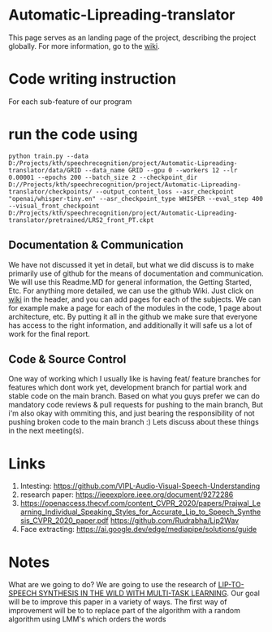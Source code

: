# Automatic-Lipreading-translator
This page serves as an landing page of the project, describing the project globally. For more information, go to the [wiki](https://github.com/LuukEbenau/Automatic-Lipreading-translator/wiki). 
# Code writing instruction
For each sub-feature of our program


# run the code using
```
python train.py --data D:/Projects/kth/speechrecognition/project/Automatic-Lipreading-translator/data/GRID --data_name GRID --gpu 0 --workers 12 --lr 0.00001 --epochs 200 --batch_size 2 --checkpoint_dir D://Projects/kth/speechrecognition/project/Automatic-Lipreading-translator/checkpoints/ --output_content_loss --asr_checkpoint "openai/whisper-tiny.en" --asr_checkpoint_type WHISPER --eval_step 400 --visual_front_checkpoint D:/Projects/kth/speechrecognition/project/Automatic-Lipreading-translator/pretrained/LRS2_front_PT.ckpt 
```


## Documentation & Communication
We have not discussed it yet in detail, but what we did discuss is to make primarily use of github for the means of documentation and communication. We will use this Readme.MD for general information, the Getting Started, Etc. For anything more detailed, we can use the github Wiki. Just click on [wiki](https://github.com/LuukEbenau/Automatic-Lipreading-translator/wiki) in the header, and you can add pages for each of the subjects. We can for example make a page for each of the modules in the code, 1 page about architecture, etc. By putting it all in the github we make sure that everyone has access to the right information, and additionally it will safe us a lot of work for the final report.
## Code & Source Control
One way of working which I usually like is having feat/ feature branches for features which dont work yet, development branch for partial work and stable code on the main branch. Based on what you guys prefer we can do mandatory code reviews & pull requests for pushing to the main branch, But i'm also okay with ommiting this, and just bearing the responsibility of not pushing broken code to the main branch :) Lets discuss about these things in the next meeting(s). 


# Links
1. Intesting: https://github.com/VIPL-Audio-Visual-Speech-Understanding
2. research paper: https://ieeexplore.ieee.org/document/9272286
3. https://openaccess.thecvf.com/content_CVPR_2020/papers/Prajwal_Learning_Individual_Speaking_Styles_for_Accurate_Lip_to_Speech_Synthesis_CVPR_2020_paper.pdf https://github.com/Rudrabha/Lip2Wav
4. Face extracting: https://ai.google.dev/edge/mediapipe/solutions/guide

# Notes
What are we going to do?
We are going to use the research of [LIP-TO-SPEECH SYNTHESIS IN THE WILD WITH MULTI-TASK LEARNING](https://arxiv.org/pdf/2302.08841.pdf). Our goal will be to improve this paper in a variety of ways.
The first way of improvement will be to to replace part of the algorithm with a random algorithm using LMM's which orders the words
